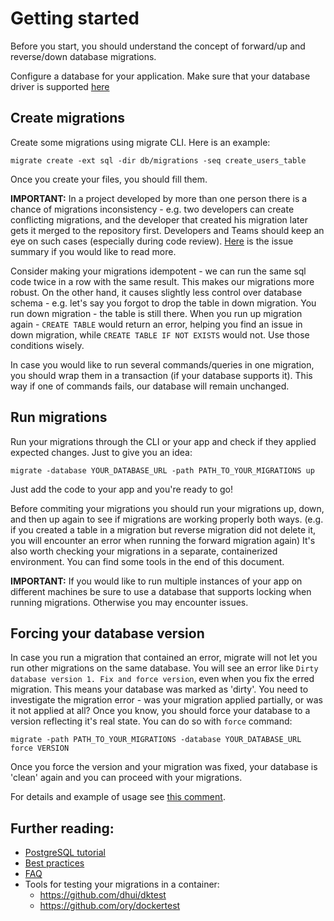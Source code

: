 # Getting started

Before you start, you should understand the concept of forward/up and reverse/down database migrations.

Configure a database for your application. Make sure that your database driver is supported [here](README.md#databases)

## Create migrations

Create some migrations using migrate CLI. Here is an example:

```
migrate create -ext sql -dir db/migrations -seq create_users_table
```

Once you create your files, you should fill them.

**IMPORTANT:** In a project developed by more than one person there is a chance of migrations inconsistency - e.g. two developers can create conflicting migrations, and the developer that created his migration later gets it merged to the repository first.
Developers and Teams should keep an eye on such cases (especially during code review).
[Here](https://github.com/craftfoundry/migrate/issues/179#issuecomment-475821264) is the issue summary if you would like to read more.

Consider making your migrations idempotent - we can run the same sql code twice in a row with the same result. This makes our migrations more robust. On the other hand, it causes slightly less control over database schema - e.g. let's say you forgot to drop the table in down migration. You run down migration - the table is still there. When you run up migration again - `CREATE TABLE` would return an error, helping you find an issue in down migration, while `CREATE TABLE IF NOT EXISTS` would not. Use those conditions wisely.

In case you would like to run several commands/queries in one migration, you should wrap them in a transaction (if your database supports it).
This way if one of commands fails, our database will remain unchanged.

## Run migrations

Run your migrations through the CLI or your app and check if they applied expected changes.
Just to give you an idea:

```
migrate -database YOUR_DATABASE_URL -path PATH_TO_YOUR_MIGRATIONS up
```

Just add the code to your app and you're ready to go!

Before commiting your migrations you should run your migrations up, down, and then up again to see if migrations are working properly both ways.
(e.g. if you created a table in a migration but reverse migration did not delete it, you will encounter an error when running the forward migration again)
It's also worth checking your migrations in a separate, containerized environment. You can find some tools in the end of this document.

**IMPORTANT:** If you would like to run multiple instances of your app on different machines be sure to use a database that supports locking when running migrations. Otherwise you may encounter issues.

## Forcing your database version

In case you run a migration that contained an error, migrate will not let you run other migrations on the same database. You will see an error like `Dirty database version 1. Fix and force version`, even when you fix the erred migration. This means your database was marked as 'dirty'.
You need to investigate the migration error - was your migration applied partially, or was it not applied at all? Once you know, you should force your database to a version reflecting it's real state. You can do so with `force` command:

```
migrate -path PATH_TO_YOUR_MIGRATIONS -database YOUR_DATABASE_URL force VERSION
```

Once you force the version and your migration was fixed, your database is 'clean' again and you can proceed with your migrations.

For details and example of usage see [this comment](https://github.com/craftfoundry/migrate/issues/282#issuecomment-530743258).

## Further reading:

- [PostgreSQL tutorial](database/postgres/TUTORIAL.md)
- [Best practices](MIGRATIONS.md)
- [FAQ](FAQ.md)
- Tools for testing your migrations in a container:
  - https://github.com/dhui/dktest
  - https://github.com/ory/dockertest

